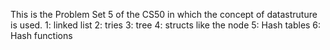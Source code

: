 This is the Problem Set 5 of the CS50 in which the concept of datastruture is used.
1: linked list
2: tries
3: tree
4: structs like the node
5: Hash tables
6: Hash functions
